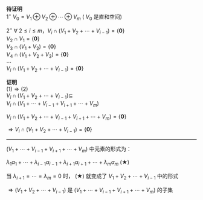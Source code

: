 **待证明**    
 $1^\circ\ V_0=V_1\oplus V_2\oplus\cdots \oplus V_m$  ( $V_0$ 是直和空间)    
    
 $2^\circ\ \forall\ 2\le i\le m，V_i\cap    
(V_1+V_2+\cdots+V_{i-1})=\{\mathbf0\}$     
 $V_2\cap V_1=\{\mathbf0\}$     
 $V_3\cap(V_1+V_2)=\{\mathbf0\}$     
 $V_4\cap(V_1+V_2+V_3)=\{\mathbf0\}$     
 $\cdots$     
 $V_i\cap(V_1+V_2+\cdots+V_{i-1})=\{\mathbf0\}$     
    
**证明**    
 $(1)\Rightarrow(2)$     
 $V_i\cap(V_1+V_2+\cdots+V_{i-1})\subseteq$     
 $V_i\cap(V_1+\cdots+V_{i-1}+V_{i+1}+\cdots+V_m)$     
    
 $V_i\cap(V_1+V_2+\cdots+    
V_{i-1}+V_{i+1}+\cdots+V_m)=\{\mathbf0\}$     
    
 $\Rightarrow    
V_i\cap(V_1+V_2+\cdots+V_{i-1})=\{\mathbf0\}$     
    
---    
    
 $(V_1+\cdots+V_{i-1}+V_{i+1}+\cdots+V_m)$ 中元素的形式为：    
    
 $\lambda_1\alpha_1+\cdots+\lambda_{i-1}\alpha_{i-1}+\lambda_{i+1}\alpha_{i+1}+\cdots+\lambda_m\alpha_m\ (\bigstar)$     
    
当 $\lambda_{i+1}=\cdots=\lambda_m=0$ 时， $(\bigstar)$ 就变成了 $V_1+V_2+\cdots+V_{i-1}$ 中的形式    
    
 $\Rightarrow(V_1+V_2+\cdots+V_{i-1})$ 是 $(V_1+\cdots+V_{i-1}+V_{i+1}+\cdots+V_m)$ 的子集    

